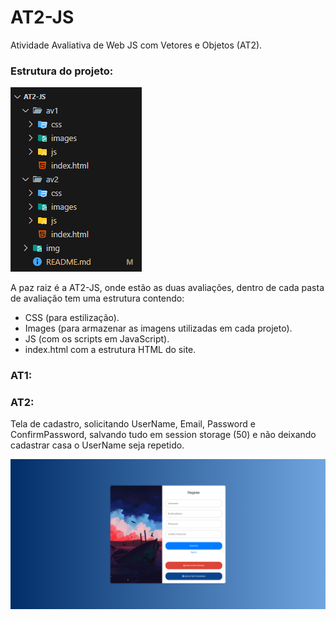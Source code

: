 # AT2-JS
Atividade Avaliativa de Web JS com Vetores e Objetos (AT2).

### Estrutura do projeto:

![image](img/flow.png)

A paz raiz é a AT2-JS, onde estão as duas avaliações, dentro de cada pasta de avaliação tem uma estrutura contendo: 

- CSS (para estilização).
- Images (para armazenar as imagens utilizadas em cada projeto).
- JS (com os scripts em JavaScript).
- index.html com a estrutura HTML do site.

### AT1:

### AT2:

Tela de cadastro, solicitando UserName, Email, Password e ConfirmPassword, salvando tudo em session storage (50) e não deixando cadastrar casa o UserName seja repetido.

![image](img/at2.png)

